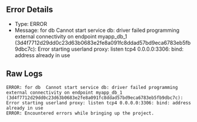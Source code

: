 ## Error Details
- Type: ERROR
- Message: for db  Cannot start service db: driver failed programming external connectivity on endpoint myapp_db_1 (3d4f7712d29dd0c23d63b0683e2fe8a091fc8ddad57bd9eca6783eb5fb9dbc7c): Error starting userland proxy: listen tcp4 0.0.0.0:3306: bind: address already in use

## Raw Logs
```
ERROR: for db  Cannot start service db: driver failed programming external connectivity on endpoint myapp_db_1 (3d4f7712d29dd0c23d63b0683e2fe8a091fc8ddad57bd9eca6783eb5fb9dbc7c): Error starting userland proxy: listen tcp4 0.0.0.0:3306: bind: address already in use
ERROR: Encountered errors while bringing up the project.
```
